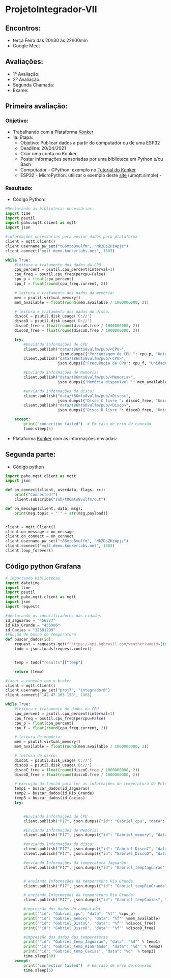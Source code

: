 # ProjetoIntegrador-VII
## Encontros:
* terça Feira das 20h30 às 22h00min
* Google Meet

## Avaliações:
* 1ª Avaliação:
* 2º Avaliação:
* Segunda Chamada:
* Exame:

## Primeira avaliação:
 ### Objetivo:
 * Trabalhando com a Plataforma [Konker](http://www.konkerlabs.com/)
  * 1a. Etapa: 
    * Objetivo: Publicar dados a partir do computador ou de uma ESP32
    * Deadline: 20/04/2021
    * Criar uma conta no Konker
    * Postar informações sensoriadas por uma biblioteca em Python e/ou Bash
    * Computador - CPython: exemplo no [Tutorial do Konker](https://konker.atlassian.net/wiki/spaces/DEV/pages/28180518/Guia+de+Uso+da+Plataforma+Konker)
    * ESP32 - MicroPython: utilizar o exemplo deste [site](https://mjrobot.org/2018/06/13/iot-feito-facil-esp-micropython-mqtt-thingspeak/) (umqtt.simple) - 
 
 ### Resultado:
* Código Python:
~~~python
#Declarando as bibliotecas necessárias:
import time
import psutil
import paho.mqtt.client as mqtt
import json

#informações necessárias para enviar dados para plataforma
client = mqtt.Client()
client.username_pw_set("t86mto8vulfm", "Nk2DsZHiWpjz")
client.connect("mqtt.demo.konkerlabs.net", 1883)

while True:
    #leitura e tratamento dos dados da CPU
    cpu_percent = psutil.cpu_percent(interval=1)
    cpu_freq = psutil.cpu_freq(percpu=False)
    cpu_p = float(cpu_percent)
    cpu_f = float(round(cpu_freq.current, 2))

    # leitura e tratamento dos dados da memória:
    mem = psutil.virtual_memory()
    mem_available = float(round(mem.available / 1000000000, 2))

    # leitura e tratamento dos dados do disco:
    discoC = psutil.disk_usage('C://')
    discoD = psutil.disk_usage('D://')
    discoC_free = float(round(discoC.free / 1000000000, 2))
    discoD_free = float(round(discoD.free / 1000000000, 2))

    try:
        #Enviando informações de CPU
        client.publish("data/t86mto8vulfm/pub/<CPU>",
                        json.dumps({"Porcentagem de CPU ": cpu_p, "Unidade": "%"}))
        client.publish("data/t86mto8vulfm/pub/<CPU>",
                       json.dumps({"Frequência de CPU": cpu_f, "Unidade": "Hz"}))

        #Enviando informações de Memória:
        client.publish("data/t86mto8vulfm/pub/<Memoria>",
                       json.dumps({"Memória disponivel ": mem_available, "Unidade": "GB"}))

        #enviando Informações do disco:
        client.publish("data/t86mto8vulfm/pub/<Disco>",
                       json.dumps({"Disco C livre ": discoC_free, "Unidade": "GB"}))
        client.publish("data/t86mto8vulfm/pub/<Disco>",
                       json.dumps({"Disco D livre ": discoD_free, "Unidade": "GB"}))

    except:
        print("connection failed")  # Em caso de erro de conexão
        time.sleep(5)
~~~
*  Plataforma [Konker](https://demo.konkerlabs.net/registry/devices/p1ck2t84@p1ck2t84/0e0e588e-6fb4-49a1-813f-2b39f01dc71d/events) com as informações enviadas:

## Segunda parte:
* Código python
~~~python
import paho.mqtt.client as mqtt
import json

def on_connect(client, userdata, flags, rc):
    print("Connected!")
    client.subscribe("sub/t86mto8vulfm/out")

def on_message(client, data, msg):
    print(msg.topic + " " + str(msg.payload))


client = mqtt.Client()
client.on_message = on_message
client.on_connect = on_connect
client.username_pw_set("t86mto8vulfm", "Nk2DsZHiWpjz")
client.connect("mqtt.demo.konkerlabs.net", 1883)
client.loop_forever()

~~~

## Código python Grafana
~~~Python
# Importando bibliotecas
import datetime
import time
import psutil
import paho.mqtt.client as mqtt
import json
import requests

#declarando os identificadores das cidades
id_Jaguarao = "456277"
id_Rio_Grande = "455906"
id_Caxias = "12581299"
#Função de busca de temperatura
def buscar_dados(id):
    request = requests.get(f"https://api.hgbrasil.com/weather?woeid={id}")
    todo = json.loads(request.content)


    temp = todo["results"]["temp"]

    return (temp)

#fazer a conexão com o broker
client = mqtt.Client()
client.username_pw_set("proj7", "integrador@")
client.connect("142.47.103.158", 1883)

while True:
    #leitura e tratamento de dados da CPU
    cpu_percent = psutil.cpu_percent(interval=1)
    cpu_freq = psutil.cpu_freq(percpu=False)
    cpu_p = float(cpu_percent)
    cpu_f = float(round(cpu_freq.current, 2))

    # leitura de memória:
    mem = psutil.virtual_memory()
    mem_available = float(round(mem.available / 1000000000, 2))

    # leitura de disco:
    discoC = psutil.disk_usage('C://')
    discoD = psutil.disk_usage('D://')
    discoC_free = float(round(discoC.free / 1000000000, 2))
    discoD_free = float(round(discoD.free / 1000000000, 2))

    # execução da função para ler as informações de temperatura de Pelotas e Rio Grande
    temp1 = buscar_dados(id_Jaguarao)
    temp2 = buscar_dados(id_Rio_Grande)
    temp3 = buscar_dados(id_Caxias)
    try:


        #Enviando informações de CPU
        client.publish("PI7", json.dumps({"id": "Gabriel_cpu", "data": "%f" %cpu_p}))

        #Enviando informações de Memória:
        client.publish("PI7", json.dumps({"id": "Gabriel_memory", "data": "%f" %mem_available}))

        #enviando Informações do disco:
        client.publish("PI7", json.dumps({"id": "Gabriel_DiscoC", "data": "%f" %discoC_free}))
        client.publish("PI7", json.dumps({"id": "Gabriel_DiscoD", "data": "%f" %discoD_free}))

        #enviando Informações da temperatura Jaguarão:
        client.publish("PI7", json.dumps({"id": "Gabriel_tempJaguarao", "data": "%d" % temp1}))


        # enviando Informações da temperatura Rio Grande:
        client.publish("PI7", json.dumps({"id": "Gabriel_tempRioGrande", "data": "%d" % temp2}))

        # enviando Informações da temperatura Rio Grande:
        client.publish("PI7", json.dumps({"id": "Gabriel_tempCaxias", "data": "%d" % temp3}))

        #impressão dos dados do computador
        print('"id": "Gabriel_cpu", "data": "%f"' %cpu_p)
        print('"id": "Gabriel_memory", "data": "%f"' %mem_available)
        print('"id": "Gabriel_DiscoC", "data": "%f"' %discoC_free)
        print('"id": "Gabriel_DiscoD", "data": "%f"' %discoD_free)

        #impressão dos dados das temperaturas
        print('"id": "Gabriel_temp_Jaguarao", "data": "%d"' % temp1)
        print('"id": "Gabriel_temp_RioGrande", "data": "%d"' % temp2)
        print('"id": "Gabriel_temp_Caxias", "data": "%d"' % temp3)
        time.sleep(60)
    except:
        print("connection failed")  # Em caso de erro de conexão
        time.sleep(5)
~~~
